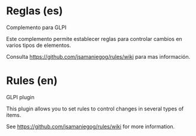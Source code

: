 # Reglas (es)
Complemento para GLPI

Este complemento permite establecer reglas para controlar cambios en varios 
tipos de elementos.

Consulta https://github.com/jsamaniegog/rules/wiki para mas información.


# Rules (en)
GLPI plugin

This plugin allows you to set rules to control changes in several types of 
items.

See https://github.com/jsamaniegog/rules/wiki for more information.
